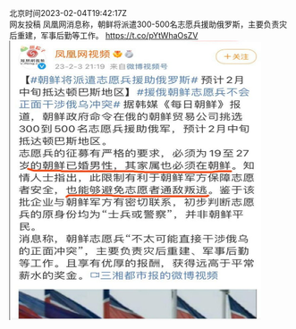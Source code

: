 北京时间2023-02-04T19:42:17Z<br>网友投稿
凤凰网消息称，朝鲜将派遣300-500名志愿兵援助俄罗斯，主要负责灾后重建，军事后勤等工作。 https://t.co/pYtWhaOsZV<br><img src='/temp/image/2023/x-Month-2/1621836535845818370_0.jpg' width='450' height='500'><br><br>
